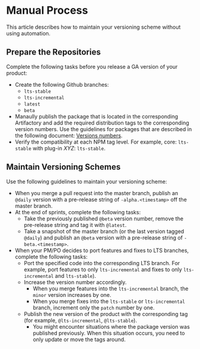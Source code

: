 # Manual Process
This article describes how to maintain your versioning scheme without using automation.

## Prepare the Repositories

Complete the following tasks before you release a GA version of your product:

- Create the following Github branches:
    - `lts-stable`
    - `lts-incremental`
    - `latest`
    - `beta`
- Manaully publish the package that is located in the corresponding Artifactory and add the required distribution tags to the corresponding version numbers. Use the guidelines for packages that are described in the following document: [Versions numbers](https://docs.google.com/spreadsheets/d/1PsSn1Yvs6L-uh8Y86D9_P5JMbj_2Lv-AOr5BtjXR3H8/edit?usp=sharing).
- Verify the compatibility at each NPM tag level. For example, core: `lts-stable` with plug-in *XYZ*: `lts-stable`.

## Maintain Versioning Schemes

Use the following guidelines to maintain your versioning scheme:

- When you merge a pull request into the master branch, publish an `@daily` version with a pre-release string of `-alpha.<timestamp>` off the master branch.
- At the end of sprints, complete the following tasks:
  - Take the previously published `@beta` version number, remove the pre-release string and tag it with `@latest`.
  - Take a snapshot of the master branch (or the last version tagged `@daily`) and publish an `@beta` version with a pre-release string of `-beta.<timestamp>`.
- When your PM/PO decides to port features and fixes to LTS branches, complete the following tasks:
  - Port the specified code into the corresponding LTS branch. For example, port features to only `lts-incremental` and fixes to only `lts-incremental` and `lts-stable`).
  - Increase the version number accordingly.
    - When you merge features into the `lts-incremental` branch, the `minor` version increases by one.
    - When you merge fixes into the `lts-stable` or `lts-incremental` branch, increment only the `patch` number by one.
  - Publish the new version of the product with the corresponding tag (for example, `@lts-incremental`, `@lts-stable`).
    - You might encounter situations where the package version was published previously. When this situation occurs, you need to only update or move the tags around.